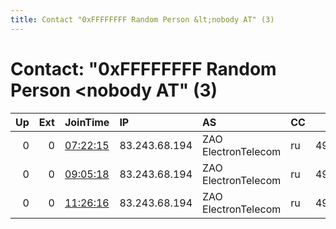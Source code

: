 ```yaml
---
title: Contact "0xFFFFFFFF Random Person &lt;nobody AT" (3)
---
```


# Contact: "0xFFFFFFFF Random Person &lt;nobody AT" (3)

|   Up |   Ext | JoinTime                                                                                            | IP            | AS                  | CC   |   ORp |   Dirp | OS    | Version   | Nickname   |   eFamMembers |
|-----:|------:|:----------------------------------------------------------------------------------------------------|:--------------|:--------------------|:-----|------:|-------:|:------|:----------|:-----------|--------------:|
|    0 |     0 | [07:22:15](https://metrics.torproject.org/rs.html#details/0C2DBEEC4CFB9008DD14460E4E779F7BFB746908) | 83.243.68.194 | ZAO ElectronTelecom | ru   | 49005 |  49004 | Linux | 0.4.4.6   | Unnamed    |             1 |
|    0 |     0 | [09:05:18](https://metrics.torproject.org/rs.html#details/DB6C7D77A05E2242124AA8FF9F7A5A441A142308) | 83.243.68.194 | ZAO ElectronTelecom | ru   | 49005 |  49004 | Linux | 0.4.4.6   | Unnamed    |             1 |
|    0 |     0 | [11:26:16](https://metrics.torproject.org/rs.html#details/8EECB9620A0B181713E7AEDDC5B5E38E8A53F9D2) | 83.243.68.194 | ZAO ElectronTelecom | ru   | 49002 |      0 | Linux | 0.4.4.6   | Unnamed    |             1 |

